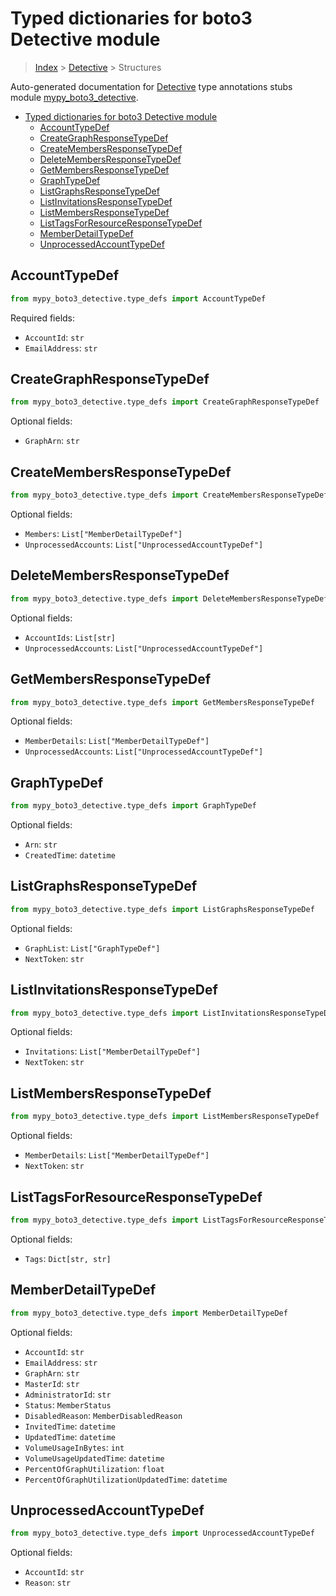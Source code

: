 # Typed dictionaries for boto3 Detective module

> [Index](../README.md) > [Detective](./README.md) > Structures

Auto-generated documentation for [Detective](https://boto3.amazonaws.com/v1/documentation/api/latest/reference/services/detective.html#Detective)
type annotations stubs module [mypy_boto3_detective](https://pypi.org/project/mypy-boto3-detective/).

- [Typed dictionaries for boto3 Detective module](#typed-dictionaries-for-boto3-detective-module)
  - [AccountTypeDef](#accounttypedef)
  - [CreateGraphResponseTypeDef](#creategraphresponsetypedef)
  - [CreateMembersResponseTypeDef](#createmembersresponsetypedef)
  - [DeleteMembersResponseTypeDef](#deletemembersresponsetypedef)
  - [GetMembersResponseTypeDef](#getmembersresponsetypedef)
  - [GraphTypeDef](#graphtypedef)
  - [ListGraphsResponseTypeDef](#listgraphsresponsetypedef)
  - [ListInvitationsResponseTypeDef](#listinvitationsresponsetypedef)
  - [ListMembersResponseTypeDef](#listmembersresponsetypedef)
  - [ListTagsForResourceResponseTypeDef](#listtagsforresourceresponsetypedef)
  - [MemberDetailTypeDef](#memberdetailtypedef)
  - [UnprocessedAccountTypeDef](#unprocessedaccounttypedef)

## AccountTypeDef

```python
from mypy_boto3_detective.type_defs import AccountTypeDef
```


Required fields:
- `AccountId`: `str`
- `EmailAddress`: `str`




## CreateGraphResponseTypeDef

```python
from mypy_boto3_detective.type_defs import CreateGraphResponseTypeDef
```




Optional fields:
- `GraphArn`: `str`


## CreateMembersResponseTypeDef

```python
from mypy_boto3_detective.type_defs import CreateMembersResponseTypeDef
```




Optional fields:
- `Members`: `List["MemberDetailTypeDef"]`
- `UnprocessedAccounts`: `List["UnprocessedAccountTypeDef"]`


## DeleteMembersResponseTypeDef

```python
from mypy_boto3_detective.type_defs import DeleteMembersResponseTypeDef
```




Optional fields:
- `AccountIds`: `List[str]`
- `UnprocessedAccounts`: `List["UnprocessedAccountTypeDef"]`


## GetMembersResponseTypeDef

```python
from mypy_boto3_detective.type_defs import GetMembersResponseTypeDef
```




Optional fields:
- `MemberDetails`: `List["MemberDetailTypeDef"]`
- `UnprocessedAccounts`: `List["UnprocessedAccountTypeDef"]`


## GraphTypeDef

```python
from mypy_boto3_detective.type_defs import GraphTypeDef
```




Optional fields:
- `Arn`: `str`
- `CreatedTime`: `datetime`


## ListGraphsResponseTypeDef

```python
from mypy_boto3_detective.type_defs import ListGraphsResponseTypeDef
```




Optional fields:
- `GraphList`: `List["GraphTypeDef"]`
- `NextToken`: `str`


## ListInvitationsResponseTypeDef

```python
from mypy_boto3_detective.type_defs import ListInvitationsResponseTypeDef
```




Optional fields:
- `Invitations`: `List["MemberDetailTypeDef"]`
- `NextToken`: `str`


## ListMembersResponseTypeDef

```python
from mypy_boto3_detective.type_defs import ListMembersResponseTypeDef
```




Optional fields:
- `MemberDetails`: `List["MemberDetailTypeDef"]`
- `NextToken`: `str`


## ListTagsForResourceResponseTypeDef

```python
from mypy_boto3_detective.type_defs import ListTagsForResourceResponseTypeDef
```




Optional fields:
- `Tags`: `Dict[str, str]`


## MemberDetailTypeDef

```python
from mypy_boto3_detective.type_defs import MemberDetailTypeDef
```




Optional fields:
- `AccountId`: `str`
- `EmailAddress`: `str`
- `GraphArn`: `str`
- `MasterId`: `str`
- `AdministratorId`: `str`
- `Status`: `MemberStatus`
- `DisabledReason`: `MemberDisabledReason`
- `InvitedTime`: `datetime`
- `UpdatedTime`: `datetime`
- `VolumeUsageInBytes`: `int`
- `VolumeUsageUpdatedTime`: `datetime`
- `PercentOfGraphUtilization`: `float`
- `PercentOfGraphUtilizationUpdatedTime`: `datetime`


## UnprocessedAccountTypeDef

```python
from mypy_boto3_detective.type_defs import UnprocessedAccountTypeDef
```




Optional fields:
- `AccountId`: `str`
- `Reason`: `str`

